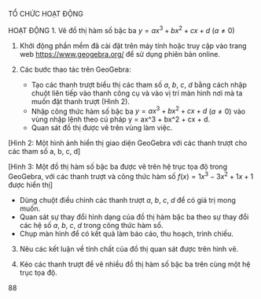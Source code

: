 TỔ CHỨC HOẠT ĐỘNG

HOẠT ĐỘNG 1. Vẽ đồ thị hàm số bậc ba $y = ax^3 + bx^2 + cx + d$ $(a \neq 0)$

1. Khởi động phần mềm đã cài đặt trên máy tính hoặc truy cập vào trang web https://www.geogebra.org/ để sử dụng phiên bản online.

2. Các bước thao tác trên GeoGebra:
   - Tạo các thanh trượt biểu thị các tham số $a$, $b$, $c$, $d$ bằng cách nhập chuột liên tiếp vào thanh công cụ và vào vị trí màn hình nơi mà ta muốn đặt thanh trượt (Hình 2).
   - Nhập công thức hàm số bậc ba $y = ax^3 + bx^2 + cx + d$ $(a \neq 0)$ vào vùng nhập lệnh theo cú pháp y = ax^3 + bx^2 + cx + d.
   - Quan sát đồ thị được vẽ trên vùng làm việc.

[Hình 2: Một hình ảnh hiển thị giao diện GeoGebra với các thanh trượt cho các tham số a, b, c, d]

[Hình 3: Một đồ thị hàm số bậc ba được vẽ trên hệ trục tọa độ trong GeoGebra, với các thanh trượt và công thức hàm số $f(x) = 1x^3 - 3x^2 + 1x + 1$ được hiển thị]

   - Dùng chuột điều chỉnh các thanh trượt $a$, $b$, $c$, $d$ để có giá trị mong muốn.
   - Quan sát sự thay đổi hình dạng của đồ thị hàm bậc ba theo sự thay đổi các hệ số $a$, $b$, $c$, $d$ trong công thức hàm số.
   - Chụp màn hình để có kết quả làm báo cáo, thu hoạch, trình chiếu.

3. Nêu các kết luận về tính chất của đồ thị quan sát được trên hình vẽ.

4. Kéo các thanh trượt để vẽ nhiều đồ thị hàm số bậc ba trên cùng một hệ trục tọa độ.

88